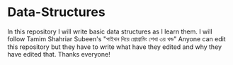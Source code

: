 # Data-Structures
In this repository I will write basic data structures as I learn them.
I will follow Tamim Shahriar Subeen's "পাইথন দিয়ে প্রোগ্রামিং শেখা ৩য় খন্ড" 
Anyone can edit this repository but they have to write what have they edited and why they have edited that.
Thanks everyone!
